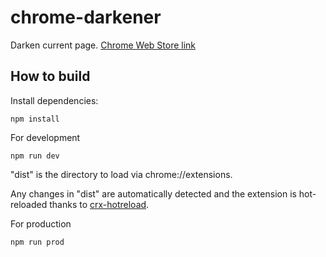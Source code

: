 # chrome-darkener

  Darken current page. [Chrome Web Store link](https://chrome.google.com/webstore/detail/chrome-darkener/kmondopnmblnlbaiknnjfjdemohffljl)

## How to build

  Install dependencies:

  ```Shell
  npm install
  ```

  For development

  ```Shell
  npm run dev
  ```

  "dist" is the directory to load via chrome://extensions.

  Any changes in "dist" are automatically detected and the extension is hot-reloaded thanks to [crx-hotreload](https://github.com/xpl/crx-hotreload).

  For production

  ```Shell
  npm run prod
  ```
